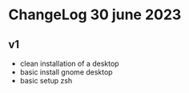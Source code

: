 # ChangeLog 30 june 2023

## v1
- clean installation of a desktop
- basic install gnome desktop
- basic setup zsh
